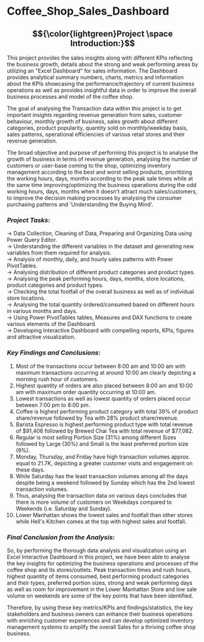 # Coffee_Shop_Sales_Dashboard

## $${\color{lightgreen}Project \space Introduction:}$$ 

This project provides the sales insights along with different KPIs reflecting the business growth, details about the strong and weak performing areas by utilizing an "Excel Dashboard" for sales information. The Dashboard provides analytical summary numbers, charts, metrics and information about the KPIs showcasing the performance/trajectory of current business operations as well as provides insightful data in order to improve the overall business processes and model of the coffee shop.

The goal of analysing the Transaction data within this project is to get important insights regarding revenue generation from sales, customer behaviour, monthly growth of business, sales growth about different categories, product popularity, quantity sold on monthly/weekday basis, sales patterns, operational efficiencies of various retail stores and their revenue generation.

The broad objective and purpose of performing this project is to analyse the growth of business in terms of revenue generation, analysing the number of customers or user-base coming to the shop, optimizing inventory management according to the best and worst selling products, prioritizing the working hours, days, months according to the peak sale times while at the same time improving/optimizing the business operations during the odd working hours, days, months when it doesn't attract much sales/customers, to improve the decision making processes by analysing the consumer purchasing patterns and 'Understanding the Buying Mind'.

### _Project Tasks:_

-> Data Collection, Cleaning of Data, Preparing and Organizing Data using Power Query Editor.<br>
-> Understanding the different variables in the dataset and generating new variables from them required for analysis.<br>
-> Analysis of monthly, daily, and hourly sales patterns with Power PivotTables.<br>
-> Analysing distribution of different product categories and product types.<br>
-> Analysing the peak performing hours, days, months, store locations, product categories and product types.<br>
-> Checking the total footfall of the overall business as well as of individual store locations.<br>
-> Analysing the total quantity ordered/consumed based on different hours in various months and days.<br>
-> Using Power PivotTables tables, Measures and DAX functions to create various elements of the Dashboard.<br>
-> Developing Interactive Dashboard with compelling reports, KPIs, figures and attractive visualization.

### _Key Findings and Conclusions:_

1. Most of the transactions occur between 8:00 am and 10:00 am with maximum transactions occurring at around 10:00 am clearly depicting a morning rush hour of customers.
2. Highest quantity of orders are also placed between 8:00 am and 10:00 am with maximum order quantity occurring at 10:00 am.
3. Lowest transactions as well as lowest quantity of orders placed occur between 7:00 pm to 8:00 pm.
4. Coffee is highest performing product category with total 39% of product share/revenue followed by Tea with 28% product share/revenue.
5. Barista Espresso is highest performing product type with total revenue of $91,406 followed by Brewed Chai Tea with total revenue of $77,082.
6. Regular is most selling Portion Size (31%) among different Sizes followed by Large (30%) and Small is the least preferred portion size (9%).
7. Monday, Thursday, and Friday have high transaction volumes approx. equal to 21.7K, depicting a greater customer visits and engagement on these days.
8. While Saturday has the least transaction volumes among all the days despite being a weekend followed by Sunday which has the 2nd lowest transaction volumes.
9. Thus, analysing the transaction data on various days concludes that there is more volume of customers on Weekdays compared to Weekends (i.e. Saturday and Sunday).
10. Lower Manhattan shows the lowest sales and footfall than other stores while Hell's Kitchen comes at the top with highest sales and footfall.

### _Final Conclusion from the Analysis:_

So, by performing the thorough data analysis and visualization using an Excel Interactive Dashboard in this project, we have been able to analyse the key insights for optimizing the business operations and processes of the coffee shop and its stores/outlets. Peak transaction times and rush hours, highest quantity of items consumed, best performing product categories and their types, preferred portion sizes, strong and weak performing days as well as room for improvement in the Lower Manhattan Store and low sale volume on weekends are some of the key points that have been identified.

Therefore, by using these key metrics/KPIs and findings/statistics, the key stakeholders and business owners can enhance their business operations with enriching customer experiences and can develop optimized inventory management systems to amplify the overall Sales for a thriving coffee shop business.
